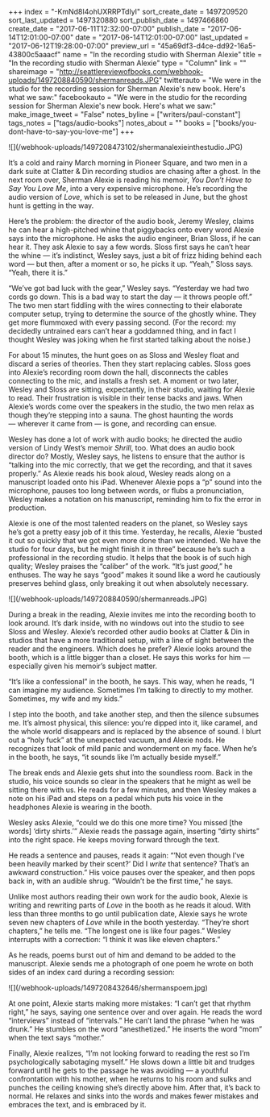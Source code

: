 +++
index = "-KmNd8I4ohUXRRPTdlyI"
sort_create_date = 1497209520
sort_last_updated = 1497320880
sort_publish_date = 1497466860
create_date = "2017-06-11T12:32:00-07:00"
publish_date = "2017-06-14T12:01:00-07:00"
date = "2017-06-14T12:01:00-07:00"
last_updated = "2017-06-12T19:28:00-07:00"
preview_url = "45a69df3-d4ce-dd92-16a5-43800c5aaacf"
name = "In the recording studio with Sherman Alexie"
title = "In the recording studio with Sherman Alexie"
type = "Column"
link = ""
shareimage = "http://seattlereviewofbooks.com/webhook-uploads/1497208840590/shermanreads.JPG"
twitterauto = "We were in the studio for the recording session for Sherman Alexie's new book. Here's what we saw:"
facebookauto = "We were in the studio for the recording session for Sherman Alexie's new book. Here's what we saw:"
make_image_tweet = "False"
notes_byline = ["writers/paul-constant"]
tags_notes = ["tags/audio-books"]
notes_about = ""
books = ["books/you-dont-have-to-say-you-love-me"]
+++
<p class="image">![](/webhook-uploads/1497208473102/shermanalexieinthestudio.JPG)</p>

It’s a cold and rainy March morning in Pioneer Square, and two men in a dark suite at Clatter & Din recording studios are chasing after a ghost. In the next room over, Sherman Alexie is reading his memoir, *You Don’t Have to Say You Love Me*, into a very expensive microphone. He’s recording the audio version of *Love*, which is set to be released in June, but the ghost hunt is getting in the way.

Here’s the problem: the director of the audio book, Jeremy Wesley, claims he can hear a high-pitched whine that piggybacks onto every word Alexie says into the microphone. He asks the audio engineer, Brian Sloss, if he can hear it. They ask Alexie to say a few words. Sloss first says he can’t hear the whine — it’s indistinct, Wesley says, just a bit of frizz hiding behind each word — but then, after a moment or so, he picks it up. “Yeah,” Sloss says. “Yeah, there it is.”

“We’ve got bad luck with the gear,” Wesley says. “Yesterday we had two cords go down. This is a bad way to start the day — it throws people off.” The two men start fiddling with the wires connecting to their elaborate computer setup, trying to determine the source of the ghostly whine. They get more flummoxed with every passing second. (For the record: my decidedly untrained ears can’t hear a goddamned thing, and in fact I thought Wesley was joking when he first started talking about the noise.)

For about 15 minutes, the hunt goes on as Sloss and Wesley float and discard a series of theories. Then they start replacing cables. Sloss goes into Alexie’s recording room down the hall, disconnects the cables connecting to the mic, and installs a fresh set. A moment or two later, Wesley and Sloss are sitting, expectantly, in their studio, waiting for Alexie to read. Their frustration is visible in their tense backs and jaws. When Alexie’s words come over the speakers in the studio, the two men relax as though they’re stepping into a sauna. The ghost haunting the words — wherever it came from — is gone, and recording can ensue.

Wesley has done a lot of work with audio books; he directed the audio version of Lindy West’s memoir *Shrill*, too. What does an audio book director do? Mostly, Wesley says, he listens to ensure that the author is “talking into the mic correctly, that we get the recording, and that it saves properly.” As Alexie reads his book aloud, Wesley reads along on a manuscript loaded onto his iPad. Whenever Alexie pops a “p” sound into the microphone, pauses too long between words, or flubs a pronunciation, Wesley makes a notation on his manuscript, reminding him to fix the error in production.

Alexie is one of the most talented readers on the planet, so Wesley says he’s got a pretty easy job of it this time. Yesterday, he recalls, Alexie “busted it out so quickly that we got even more done than we intended. We have the studio for four days, but he might finish it in three” because he’s such a professional in the recording studio. It helps that the book is of such high quality; Wesley praises the “caliber” of the work. “It’s just *good*,” he enthuses. The way he says “good” makes it sound like a word he cautiously preserves behind glass, only breaking it out when absolutely necessary.

<p class="image">![](/webhook-uploads/1497208840590/shermanreads.JPG)</p>

During a break in the reading, Alexie invites me into the recording booth to look around. It’s dark inside, with no windows out into the studio to see Sloss and Wesley. Alexie’s recorded other audio books at Clatter & Din in studios that have a more traditional setup, with a line of sight between the reader and the engineers. Which does he prefer? Alexie looks around the booth, which is a little bigger than a closet. He says this works for him — especially given his memoir’s subject matter. 

“It’s like a confessional” in the booth, he says. This way, when he reads, “I can imagine my audience. Sometimes I’m talking to directly to my mother. Sometimes, my wife and my kids.”

I step into the booth, and take another step, and then the silence subsumes me. It’s almost physical, this silence: you’re dipped into it, like caramel, and the whole world disappears and is replaced by the absence of sound. I blurt out a “holy fuck” at the unexpected vacuum, and Alexie nods. He recognizes that look of mild panic and wonderment on my face. When he’s in the booth, he says, “it sounds like I’m actually beside myself.”

The break ends and Alexie gets shut into the soundless room. Back in the studio, his voice sounds so clear in the speakers that he might as well be sitting there with us. He reads for a few minutes, and then Wesley makes a note on his iPad and steps on a pedal which puts his voice in the headphones Alexie is wearing in the booth.

Wesley asks Alexie, “could we do this one more time? You missed  [the words] ‘dirty shirts.’” Alexie reads the passage again, inserting “dirty shirts” into the right space. He keeps moving forward through the text. 

He reads a sentence and pauses, reads it again: “’Not even though I’ve been heavily marked by their scent?’ Did I *write* that sentence? That’s an awkward construction.” His voice pauses over the speaker, and then pops back in, with an audible shrug. “Wouldn’t be the first time,” he says.

Unlike most authors reading their own work for the audio book, Alexie is writing and rewriting parts of *Love* in the booth as he reads it aloud. With less than three months to go until publication date, Alexie says he wrote seven new chapters of *Love* while in the booth yesterday. “They’re short chapters,” he tells me. “The longest one is like four pages.” Wesley interrupts with a correction: “I think it was like eleven chapters.”

As he reads, poems burst out of him and demand to be added to the manuscript. Alexie sends me a photograph of one poem he wrote on both sides of an index card during a recording session: 

<p class="image">![](/webhook-uploads/1497208432646/shermanspoem.jpg)</p>

At one point, Alexie starts making more mistakes: “I can’t get that rhythm right,” he says, saying one sentence over and over again. He reads the word “interviews” instead of “intervals.” He can’t land the phrase “when he was drunk.” He stumbles on the word “anesthetized.” He inserts the word “mom” when the text says “mother.”

Finally, Alexie realizes, “I’m not looking forward to reading the rest so I’m psychologically sabotaging myself.” He slows down a little bit and trudges forward until he gets to the passage he was avoiding — a youthful confrontation with his mother, when he returns to his room and sulks and punches the ceiling knowing she’s directly above him. After that, it’s back to normal. He relaxes and sinks into the words and makes fewer mistakes and embraces the text, and is embraced by it.
